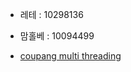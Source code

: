 * 레테 : 10298136
* 맘홀베 : 10094499

* [coupang multi threading](https://github.com/jihyunjeongme/python-multiprocessing/blob/master/app.py)